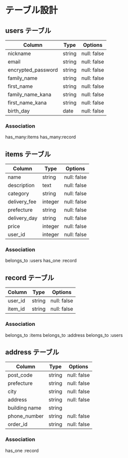 # テーブル設計

## users テーブル

| Column             | Type   | Options     |
| ------------------ | ------ | ----------- |
| nickname           | string | null: false |
| email              | string | null: false |
| encrypted_password | string | null: false |
| family_name        | string | null: false |
| first_name         | string | null: false |
| family_name_kana   | string | null: false |
| first_name_kana    | string | null: false |
| birth_day          | date   | null: false |


### Association
 has_many:items
 has_many:record

## items テーブル

| Column       | Type    | Options     |
| ------------ | ------- | ----------- |
| name         | string  | null: false |
| description  | text    | null: false |
| category     | string  | null: false |
| delivery_fee | integer | null: false |
| prefecture   | string  | null: false |
| delivery_day | string  | null: false |
| price        | integer | null: false |
| user_id      | integer | null: false |

### Association
belongs_to :users
has_one :record

## record テーブル

| Column       | Type    | Options     |
| ------------ | ------- | ----------- |
| user_id      | string  | null: false |
| item_id      | string  | null: false |

### Association
belongs_to :items
belongs_to :address
belongs_to :users

## address テーブル

| Column             | Type   | Options     |
| ------------------ | ------ | ----------- |
| post_code          | string | null: false |
| prefecture         | string | null: false |
| city               | string | null: false |
| address            | string | null: false |
| building name      | string |
| phone_number       | string | null: false |
| order_id           | string | null: false |

### Association
has_one :record
